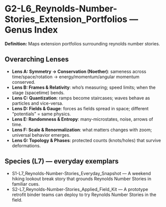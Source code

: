 # G2-L6_Reynolds-Number-Stories_Extension_Portfolios — Genus Index
**Definition:** Maps extension portfolios surrounding reynolds number stories.

## Overarching Lenses

- **Lens A: Symmetry -> Conservation (Noether)**: sameness across time/space/rotation → energy/momentum/angular momentum conserved.
- **Lens B: Frames & Relativity**: who’s measuring; speed limits; when the stage (spacetime) bends.
- **Lens C: Quantization**: ramps become staircases; waves behave as particles and vice-versa.
- **Lens D: Fields & Gauge**: forces as fields spread in space; different “potentials” = same physics.
- **Lens E: Randomness & Entropy**: many-microstates, noise, arrows of time.
- **Lens F: Scale & Renormalization**: what matters changes with zoom; universal behavior emerges.
- **Lens G: Topology & Phases**: protected counts (knots/holes) that survive deformations.

## Species (L7) — everyday exemplars
- S1-L7_Reynolds-Number-Stories_Everyday_Snapshot — A weekend hiking lookout break story that grounds Reynolds Number Stories in familiar cues.
- S2-L7_Reynolds-Number-Stories_Applied_Field_Kit — A prototype retrofit binder teams can deploy to try Reynolds Number Stories in the field.
